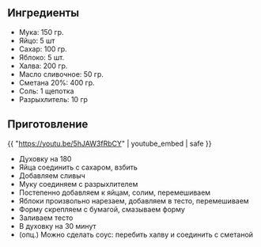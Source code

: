## Ингредиенты

- Мука: 150 гр.
- Яйцо: 5 шт
- Сахар: 100 гр.
- Яблоко: 5 шт.
- Халва: 200 гр.
- Масло сливочное: 50 гр.
- Сметана 20%: 400 гр.
- Соль: 1 щепотка
- Разрыхлитель: 10 гр


## Приготовление

{{ "https://youtu.be/5hJAW3fRbCY" | youtube_embed | safe }}

- Духовку на 180
- Яйца соединить с сахаром, взбить
- Добавляем сливыч
- Муку соединяем с разрыхлителем
- Постепенно добавляем к яйцам, солим, перемешиваем
- Яблоки произвольно нарезаем, добавляем в тесто, перемешиваем
- Форму скрепляем с бумагой, смазываем форму
- Заливаем тесто
- В духовку на 30 минут
- (опц.) Можно сделать соус: перебить халву и соединить с сметаной